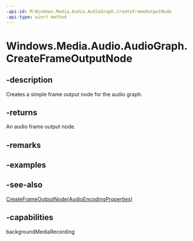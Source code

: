 ```yaml
---
-api-id: M:Windows.Media.Audio.AudioGraph.CreateFrameOutputNode
-api-type: winrt method
---
```


<!-- Method syntax
public Windows.Media.Audio.AudioFrameOutputNode CreateFrameOutputNode()
-->

# Windows.Media.Audio.AudioGraph.CreateFrameOutputNode

## -description
Creates a simple frame output node for the audio graph.

## -returns
An audio frame output node.

## -remarks

## -examples

## -see-also
[CreateFrameOutputNode(AudioEncodingProperties)](audiograph_createframeoutputnode_1505747890.md)
## -capabilities
backgroundMediaRecording
